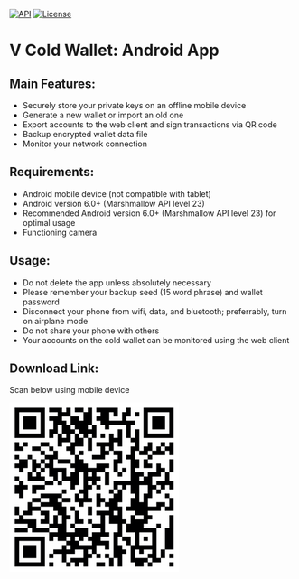[![API](https://img.shields.io/badge/API-24%2B-blue.svg?style=flat)](https://android-arsenal.com/api?level=24)
[![License](http://img.shields.io/badge/License-Apache%202.0-brightgreen.svg?style=flat)](https://opensource.org/licenses/Apache-2.0)
# V Cold Wallet: Android App

## Main Features:
- Securely store your private keys on an offline mobile device 
- Generate a new wallet or import an old one 
- Export accounts to the web client and sign transactions via QR code
- Backup encrypted wallet data file 
- Monitor your network connection 

## Requirements:
- Android mobile device (not compatible with tablet)
- Android version 6.0+ (Marshmallow API level 23)
- Recommended Android version 6.0+ (Marshmallow API level 23) for optimal usage
- Functioning camera

## Usage: 
- Do not delete the app unless absolutely necessary
- Please remember your backup seed (15 word phrase) and wallet password
- Disconnect your phone from wifi, data, and bluetooth; preferrably, turn on airplane mode
- Do not share your phone with others
- Your accounts on the cold wallet can be monitored using the web client 

## Download Link:	
Scan below using mobile device	

 ![Download Link](https://github.com/virtualeconomy/v-cold-android/raw/master/v-cold-wallet-googleplay-download.png)
